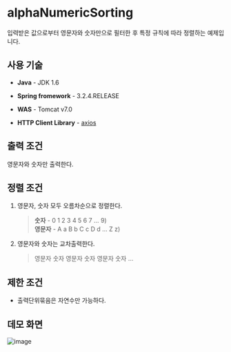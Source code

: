 # alphaNumericSorting
입력받은 값으로부터 영문자와 숫자만으로 필터한 후 특정 규칙에 따라 정렬하는 예제입니다.

## 사용 기술
- **Java** - JDK 1.6
- **Spring fromework** - 3.2.4.RELEASE
- **WAS** - Tomcat v7.0


- **HTTP Client Library** - [axios](https://github.com/axios/axios)

## 출력 조건
영문자와 숫자만 출력한다.

## 정렬 조건
1. 영문자, 숫자 모두 오름차순으로 정렬한다.
	> **숫자** -  0 1 2 3 4 5 6 7 … 9) <br>
	> **영문자** - A a B b C c D d … Z z)
2. 영문자와 숫자는 교차출력한다.
	> 영문자 숫자 영문자 숫자 영문자 숫자 …

## 제한 조건
- 출력단위묶음은 자연수만 가능하다.

## 데모 화면
![image](https://user-images.githubusercontent.com/10808122/45199802-917df100-b2a8-11e8-959f-44ceb8c78915.png)
